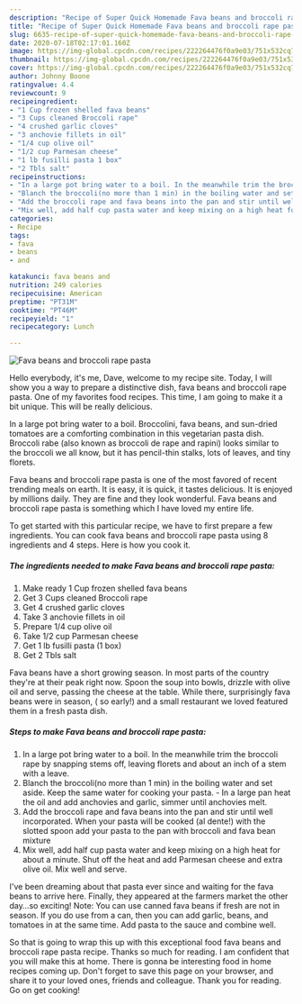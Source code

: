 ```yaml
---
description: "Recipe of Super Quick Homemade Fava beans and broccoli rape pasta"
title: "Recipe of Super Quick Homemade Fava beans and broccoli rape pasta"
slug: 6635-recipe-of-super-quick-homemade-fava-beans-and-broccoli-rape-pasta
date: 2020-07-18T02:17:01.160Z
image: https://img-global.cpcdn.com/recipes/222264476f0a9e03/751x532cq70/fava-beans-and-broccoli-rape-pasta-recipe-main-photo.jpg
thumbnail: https://img-global.cpcdn.com/recipes/222264476f0a9e03/751x532cq70/fava-beans-and-broccoli-rape-pasta-recipe-main-photo.jpg
cover: https://img-global.cpcdn.com/recipes/222264476f0a9e03/751x532cq70/fava-beans-and-broccoli-rape-pasta-recipe-main-photo.jpg
author: Johnny Boone
ratingvalue: 4.4
reviewcount: 9
recipeingredient:
- "1 Cup frozen shelled fava beans"
- "3 Cups cleaned Broccoli rape"
- "4 crushed garlic cloves"
- "3 anchovie fillets in oil"
- "1/4 cup olive oil"
- "1/2 cup Parmesan cheese"
- "1 lb fusilli pasta 1 box"
- "2 Tbls salt"
recipeinstructions:
- "In a large pot bring water to a boil. In the meanwhile trim the broccoli rape by snapping stems off, leaving florets and about an inch of a stem with a leave."
- "Blanch the broccoli(no more than 1 min) in the boiling water and set aside. Keep the same water for cooking your pasta. In a large pan heat the oil and add anchovies and garlic, simmer until anchovies melt."
- "Add the broccoli rape and fava beans into the pan and stir until well incorporated. When your pasta will be cooked (al dente!) with the slotted spoon add your pasta to the pan with broccoli and fava bean mixture"
- "Mix well, add half cup pasta water and keep mixing on a high heat for about a minute. Shut off the heat and add Parmesan cheese and extra olive oil. Mix well and serve."
categories:
- Recipe
tags:
- fava
- beans
- and

katakunci: fava beans and 
nutrition: 249 calories
recipecuisine: American
preptime: "PT31M"
cooktime: "PT46M"
recipeyield: "1"
recipecategory: Lunch

---
```



![Fava beans and broccoli rape pasta](https://img-global.cpcdn.com/recipes/222264476f0a9e03/751x532cq70/fava-beans-and-broccoli-rape-pasta-recipe-main-photo.jpg)

Hello everybody, it's me, Dave, welcome to my recipe site. Today, I will show you a way to prepare a distinctive dish, fava beans and broccoli rape pasta. One of my favorites food recipes. This time, I am going to make it a bit unique. This will be really delicious.

In a large pot bring water to a boil. Broccolini, fava beans, and sun-dried tomatoes are a comforting combination in this vegetarian pasta dish. Broccoli rabe (also known as broccoli de rape and rapini) looks similar to the broccoli we all know, but it has pencil-thin stalks, lots of leaves, and tiny florets.

Fava beans and broccoli rape pasta is one of the most favored of recent trending meals on earth. It is easy, it is quick, it tastes delicious. It is enjoyed by millions daily. They are fine and they look wonderful. Fava beans and broccoli rape pasta is something which I have loved my entire life.


To get started with this particular recipe, we have to first prepare a few ingredients. You can cook fava beans and broccoli rape pasta using 8 ingredients and 4 steps. Here is how you cook it.

<!--inarticleads1-->

##### The ingredients needed to make Fava beans and broccoli rape pasta:

1. Make ready 1 Cup frozen shelled fava beans
1. Get 3 Cups cleaned Broccoli rape
1. Get 4 crushed garlic cloves
1. Take 3 anchovie fillets in oil
1. Prepare 1/4 cup olive oil
1. Take 1/2 cup Parmesan cheese
1. Get 1 lb fusilli pasta (1 box)
1. Get 2 Tbls salt


Fava beans have a short growing season. In most parts of the country they&#39;re at their peak right now. Spoon the soup into bowls, drizzle with olive oil and serve, passing the cheese at the table. While there, surprisingly fava beans were in season, ( so early!) and a small restaurant we loved featured them in a fresh pasta dish. 

<!--inarticleads2-->

##### Steps to make Fava beans and broccoli rape pasta:

1. In a large pot bring water to a boil. In the meanwhile trim the broccoli rape by snapping stems off, leaving florets and about an inch of a stem with a leave.
1. Blanch the broccoli(no more than 1 min) in the boiling water and set aside. Keep the same water for cooking your pasta. - In a large pan heat the oil and add anchovies and garlic, simmer until anchovies melt.
1. Add the broccoli rape and fava beans into the pan and stir until well incorporated. When your pasta will be cooked (al dente!) with the slotted spoon add your pasta to the pan with broccoli and fava bean mixture
1. Mix well, add half cup pasta water and keep mixing on a high heat for about a minute. Shut off the heat and add Parmesan cheese and extra olive oil. Mix well and serve.


I&#39;ve been dreaming about that pasta ever since and waiting for the fava beans to arrive here. Finally, they appeared at the farmers market the other day…so exciting! Note: You can use canned fava beans if fresh are not in season. If you do use from a can, then you can add garlic, beans, and tomatoes in at the same time. Add pasta to the sauce and combine well. 

So that is going to wrap this up with this exceptional food fava beans and broccoli rape pasta recipe. Thanks so much for reading. I am confident that you will make this at home. There is gonna be interesting food in home recipes coming up. Don't forget to save this page on your browser, and share it to your loved ones, friends and colleague. Thank you for reading. Go on get cooking!

